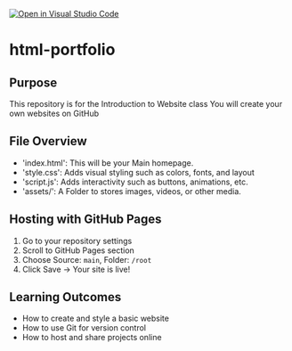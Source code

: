 [![Open in Visual Studio Code](https://classroom.github.com/assets/open-in-vscode-2e0aaae1b6195c2367325f4f02e2d04e9abb55f0b24a779b69b11b9e10269abc.svg)](https://classroom.github.com/online_ide?assignment_repo_id=20019425&assignment_repo_type=AssignmentRepo)
# html-portfolio
## Purpose
This repository is for the Introduction to Website class
You will create your own websites on GitHub
## File Overview
- 'index.html': This will be your Main homepage.
- 'style.css': Adds visual styling such as colors, fonts, and layout
- 'script.js': Adds interactivity such as buttons, animations, etc.
- 'assets/': A Folder to stores images, videos, or other media.

## Hosting with GitHub Pages
1. Go to your repository settings
2. Scroll to GitHub Pages section
3. Choose Source: `main`, Folder: `/root`
4. Click Save → Your site is live!

## Learning Outcomes
- How to create and style a basic website
- How to use Git for version control
- How to host and share projects online
